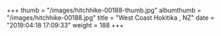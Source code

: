 +++
thumb = "/images/hitchhike-00188-thumb.jpg"
albumthumb = "/images/hitchhike-00188.jpg"
title = "West Coast Hokitika , NZ"
date = "2019:04:18 17:09:33"
weight = 188
+++
